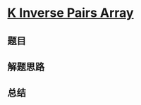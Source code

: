 # [K Inverse Pairs Array](https://leetcode.com/problems/k-inverse-pairs-array/)
## 题目


## 解题思路


## 总结


